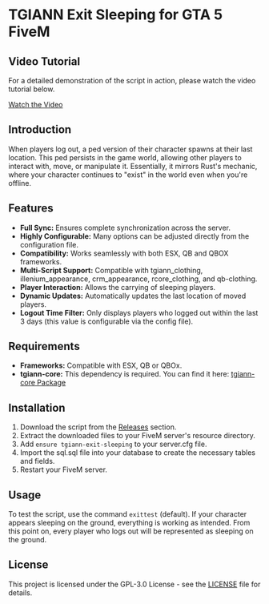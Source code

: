 # TGIANN Exit Sleeping for GTA 5 FiveM

## Video Tutorial

For a detailed demonstration of the script in action, please watch the video tutorial below.

[Watch the Video](https://youtu.be/NTWIxXz9OKc)

## Introduction

When players log out, a ped version of their character spawns at their last location. This ped persists in the game world, allowing other players to interact with, move, or manipulate it. Essentially, it mirrors Rust's mechanic, where your character continues to "exist" in the world even when you're offline.

## Features

- **Full Sync:** Ensures complete synchronization across the server.
- **Highly Configurable:** Many options can be adjusted directly from the configuration file.
- **Compatibility:** Works seamlessly with both ESX, QB and QBOX frameworks.
- **Multi-Script Support:** Compatible with tgiann_clothing, illenium_appearance, crm_appearance, rcore_clothing, and qb-clothing.
- **Player Interaction:** Allows the carrying of sleeping players.
- **Dynamic Updates:** Automatically updates the last location of moved players.
- **Logout Time Filter:** Only displays players who logged out within the last 3 days (this value is configurable via the config file).

## Requirements

- **Frameworks:** Compatible with ESX, QB or QBOx.
- **tgiann-core:** This dependency is required. You can find it here: [tgiann-core Package](https://tgiann.com/en/package/5869215)

## Installation

1. Download the script from the [Releases](https://github.com/TGIANN/tgiann-exit-sleeping/releases) section.
2. Extract the downloaded files to your FiveM server's resource directory.
3. Add `ensure tgiann-exit-sleeping` to your server.cfg file.
4. Import the sql.sql file into your database to create the necessary tables and fields.
5. Restart your FiveM server.

## Usage

To test the script, use the command `exittest` (default). If your character appears sleeping on the ground, everything is working as intended. From this point on, every player who logs out will be represented as sleeping on the ground.

## License

This project is licensed under the GPL-3.0 License - see the [LICENSE](LICENSE) file for details.

